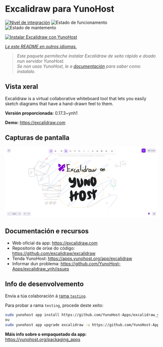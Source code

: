 <!--
NOTA: Este README foi creado automáticamente por <https://github.com/YunoHost/apps/tree/master/tools/readme_generator>
NON debe editarse manualmente.
-->

# Excalidraw para YunoHost

[![Nivel de integración](https://dash.yunohost.org/integration/excalidraw.svg)](https://dash.yunohost.org/appci/app/excalidraw) ![Estado de funcionamento](https://ci-apps.yunohost.org/ci/badges/excalidraw.status.svg) ![Estado de mantemento](https://ci-apps.yunohost.org/ci/badges/excalidraw.maintain.svg)

[![Instalar Excalidraw con YunoHost](https://install-app.yunohost.org/install-with-yunohost.svg)](https://install-app.yunohost.org/?app=excalidraw)

*[Le este README en outros idiomas.](./ALL_README.md)*

> *Este paquete permíteche instalar Excalidraw de xeito rápido e doado nun servidor YunoHost.*  
> *Se non usas YunoHost, le a [documentación](https://yunohost.org/install) para saber como instalalo.*

## Vista xeral

Excalidraw is a virtual collaborative whiteboard tool that lets you easily sketch diagrams that have a hand-drawn feel to them.


**Versión proporcionada:** 0.17.3~ynh1

**Demo:** <https://excalidraw.com>

## Capturas de pantalla

![Captura de pantalla de Excalidraw](./doc/screenshots/screenshot.png)

## Documentación e recursos

- Web oficial da app: <https://excalidraw.com>
- Repositorio de orixe do código: <https://github.com/excalidraw/excalidraw>
- Tenda YunoHost: <https://apps.yunohost.org/app/excalidraw>
- Informar dun problema: <https://github.com/YunoHost-Apps/excalidraw_ynh/issues>

## Info de desenvolvemento

Envía a túa colaboración á [rama `testing`](https://github.com/YunoHost-Apps/excalidraw_ynh/tree/testing).

Para probar a rama `testing`, procede deste xeito:

```bash
sudo yunohost app install https://github.com/YunoHost-Apps/excalidraw_ynh/tree/testing --debug
ou
sudo yunohost app upgrade excalidraw -u https://github.com/YunoHost-Apps/excalidraw_ynh/tree/testing --debug
```

**Máis info sobre o empaquetado da app:** <https://yunohost.org/packaging_apps>
